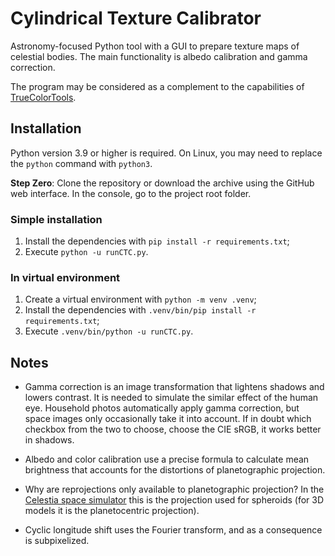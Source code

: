 # Cylindrical Texture Calibrator

Astronomy-focused Python tool with a GUI to prepare texture maps of celestial bodies.
The main functionality is albedo calibration and gamma correction.

The program may be considered as a complement to the capabilities of [TrueColorTools](https://github.com/Askaniy/TrueColorTools).


## Installation

Python version 3.9 or higher is required. On Linux, you may need to replace the `python` command with `python3`.

**Step Zero**: Clone the repository or download the archive using the GitHub web interface. In the console, go to the project root folder.

### Simple installation
1. Install the dependencies with `pip install -r requirements.txt`;
2. Execute `python -u runCTC.py`.

### In virtual environment
1. Create a virtual environment with `python -m venv .venv`;
2. Install the dependencies with `.venv/bin/pip install -r requirements.txt`;
3. Execute `.venv/bin/python -u runCTC.py`.


## Notes

- Gamma correction is an image transformation that lightens shadows and lowers contrast. It is needed to simulate the similar effect of the human eye. Household photos automatically apply gamma correction, but space images only occasionally take it into account. If in doubt which checkbox from the two to choose, choose the CIE sRGB, it works better in shadows.

- Albedo and color calibration use a precise formula to calculate mean brightness that accounts for the distortions of planetographic projection.

- Why are reprojections only available to planetographic projection? In the [Celestia space simulator](https://github.com/CelestiaProject/Celestia) this is the projection used for spheroids (for 3D models it is the planetocentric projection).

- Cyclic longitude shift uses the Fourier transform, and as a consequence is subpixelized.
